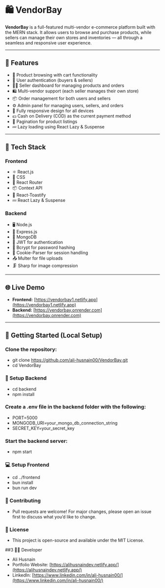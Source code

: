 # 🛍️ VendorBay

**VendorBay** is a full-featured multi-vendor e-commerce platform built with the MERN stack. It allows users to browse and purchase products, while sellers can manage their own stores and inventories — all through a seamless and responsive user experience.

---

## 🚀 Features

- 🛒 Product browsing with cart functionality  
- 👥 User authentication (buyers & sellers)  
- 🧑‍💼 Seller dashboard for managing products and orders  
- 🛍️ Multi-vendor support (each seller manages their own store)  
- 📦 Order management for both users and sellers  
- ⚙️ Admin panel for managing users, sellers, and orders  
- 📱 Fully responsive design for all devices  
- 💵 Cash on Delivery (COD) as the current payment method  
- 📄 Pagination for product listings  
- 💤 Lazy loading using React Lazy & Suspense

---

## 🧰 Tech Stack

### Frontend
- ⚛️ React.js  
- 🎨 CSS  
- 🔁 React Router  
- 📦 Context API  
- 🔔 React-Toastify  
- 💤 React Lazy & Suspense

### Backend
- 🖥️ Node.js  
- 🚂 Express.js  
- 🍃 MongoDB  
- 🔐 JWT for authentication  
- 🔑 Bcrypt for password hashing  
- 🍪 Cookie-Parser for session handling  
- 📤 Multer for file uploads  
- 🗜️ Sharp for image compression

---

## 🌐 Live Demo

- **Frontend:** [https://vendorbay1.netlify.app](https://vendorbay1.netlify.app)  
- **Backend:** [https://vendorbay.onrender.com](https://vendorbay.onrender.com)

---

## 🧪 Getting Started (Local Setup)

### Clone the repository:
- git clone https://github.com/ali-husnain00/VendorBay.git
- cd VendorBay

### 📁 Setup Backend
- cd backend
- npm install

### Create a .env file in the backend folder with the following:
- PORT=5000
- MONGODB_URI=your_mongo_db_connection_string
- SECRET_KEY=your_secret_key

### Start the backend server:
- npm start

### 💻 Setup Frontend
- cd ../frontend
- bun install
- bun run dev

### 🤝 Contributing
- Pull requests are welcome! For major changes, please open an issue first to discuss what you’d like to change.

### 📄 License
- This project is open-source and available under the MIT License.

##3 👨‍💻 Developer
- Ali Husnain
- Portfolio Website: [https://alihusnaindev.netlify.app/](https://alihusnaindev.netlify.app/)
- LinkedIn: [https://www.linkedin.com/in/ali-husnain00/](https://www.linkedin.com/in/ali-husnain00/)
